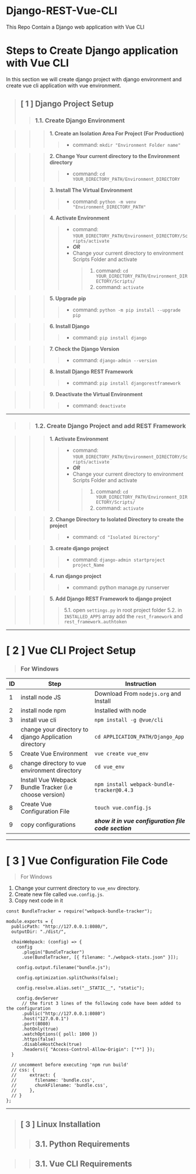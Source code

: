 # Django-REST-Vue-CLI

This Repo Contain a Django web application with Vue CLI

# Steps to Create Django application with Vue CLI

In this section we will create django project with django environment and create vue cli application with vue environment.

> ## [ 1 ] Django Project Setup
>
> > ### 1.1. Create Django Environment

> > > **1. Create an Isolation Area For Project (For Production)**
> > >
> > > > - command: `mkdir "Environment Folder name"`

> > > **2. Change Your current directory to the Environment directory**
> > >
> > > > - command: `cd YOUR_DIRECTORY_PATH/Environment_DIRECTORY`

> > > **3. Install The Virtual Environment**
> > >
> > > > - command: `python -m venv "Environment_DIRECTORY_PATH" `

> > > **4. Activate Environment**
> > >
> > > > - command: `YOUR_DIRECTORY_PATH/Environment_DIRECTORY/Scripts/activate`
> > > > - **_OR_**
> > > > - Change your current directory to environment Scripts Folder and activate
> > > >   > 1. command: `cd YOUR_DIRECTORY_PATH/Environment_DIRECTORY/Scripts/`
> > > >   > 2. command: `activate`

> > > **5. Upgrade pip**
> > >
> > > > - command: `python -m pip install --upgrade pip`

> > > **6. Install Django**
> > >
> > > > - command: `pip install django`

> > > **7. Check the Django Version**
> > >
> > > > - command: `django-admin --version`

> > > **8. Install Django REST Framework**
> > >
> > > > - command: `pip install djangorestframework`

> > > **9. Deactivate the Virtual Environment**
> > >
> > > > - command: `deactivate`

<hr>

> > ### 1.2. Create Django Project and add REST Framework

> > > **1. Activate Environment**
> > >
> > > > - command: `YOUR_DIRECTORY_PATH/Environment_DIRECTORY/Scripts/activate`
> > > > - **_OR_**
> > > > - Change your current directory to environment Scripts Folder and activate
> > > >   > 1. command: `cd YOUR_DIRECTORY_PATH/Environment_DIRECTORY/Scripts/`
> > > >   > 2. command: `activate`

> > > **2. Change Directory to Isolated Directory to create the project**
> > >
> > > > - command: `cd "Isolated Directory"`

> > > **3. create django project**
> > >
> > > > - command: `django-admin startproject project_Name`

> > > **4. run django project**
> > >
> > > > - command: python manage.py runserver

> > > **5. Add Django REST Framework to django project**
> > >
> > > > 5.1. open `settings.py` in root project folder
> > > > 5.2. in `INSTALLED_APPS` array add the `rest_framework` and `rest_framework.authtoken`

<hr>

# [ 2 ] Vue CLI Project Setup

> ### For Windows

| ID  | Step                                                    | Instruction                                          |
| --- | ------------------------------------------------------- | ---------------------------------------------------- |
| 1   | install node JS                                         | Download From `nodejs.org` and Install               |
| 2   | install node npm                                        | Installed with node                                  |
| 3   | install vue cli                                         | `npm install -g @vue/cli`                            |
| 4   | change your directory to django Application directory   | `cd APPLICATION_PATH/Django_App `                    |
| 5   | Create Vue Environment                                  | `vue create vue_env `                                |
| 6   | change directory to vue environment directory           | `cd vue_env `                                        |
| 7   | Install Vue Webpack Bundle Tracker (i.e choose version) | `npm install webpack-bundle-tracker@0.4.3`           |
| 8   | Create Vue Configuration File                           | `touch vue.config.js`                                |
| 9   | copy configurations                                     | **_show it in vue configuration file code section_** |

<hr>

# [ 3 ] Vue Configuration File Code

> For Windows

1. Change your currrent directory to `vue_env` directory.
2. Create new file called `vue.config.js`.
3. Copy next code in it

```
const BundleTracker = require("webpack-bundle-tracker");

module.exports = {
  publicPath: "http://127.0.0.1:8080/",
  outputDir: "./dist/",

  chainWebpack: (config) => {
    config
      .plugin("BundleTracker")
      .use(BundleTracker, [{ filename: "./webpack-stats.json" }]);

    config.output.filename("bundle.js");

    config.optimization.splitChunks(false);

    config.resolve.alias.set("__STATIC__", "static");

    config.devServer
      // the first 3 lines of the following code have been added to the configuration
      .public("http://127.0.0.1:8080")
      .host("127.0.0.1")
      .port(8080)
      .hotOnly(true)
      .watchOptions({ poll: 1000 })
      .https(false)
      .disableHostCheck(true)
      .headers({ "Access-Control-Allow-Origin": ["*"] });
  }

  // uncomment before executing 'npm run build'
  // css: {
  //     extract: {
  //       filename: 'bundle.css',
  //       chunkFilename: 'bundle.css',
  //     },
  // }
};

```

<hr>

> ## [ 3 ] Linux Installation
>
> > ## 3.1. Python Requirements

> > ## 3.1. Vue CLI Requirements
